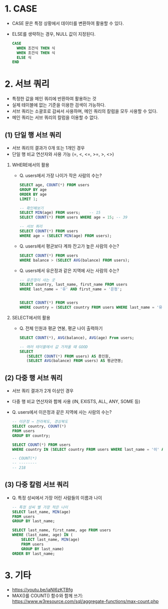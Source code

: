 # 1. CASE

- CASE 문은 특정 상황에서 데이터를 변환하여 활용할 수 있다.

- ELSE를 생략하는 경우, NULL 값이 지정된다.

  ```sql
  CASE
  	WHEN 조건식 THEN 식
  	WHEN 조건식 THEN 식
  	ELSE 식
  END
  ```



# 2. 서브 쿼리

- 특정한 값을 메인 쿼리에 반환하여 활용하는 것
- 실제 테이블에 없는 기준을 이용한 검색이 가능하다.
- 서브 쿼리는 소괄호로 감싸서 사용하며, 메인 쿼리의 칼럼을 모두 사용할 수 있다.
- 메인 쿼리는 서브 쿼리의 칼럼을 이용할 수 없다.



## (1) 단일 행 서브 쿼리

- 서브 쿼리의 결과가 0개 또는 1개인 경우
- 단일 행 비교 연산자와 사용 가능 (=, <, <=, >=, >, <>)



1. WHERE에서의 활용

   - Q. users에서 가장 나이가 작은 사람의 수는?

     ```sql
     SELECT age, COUNT(*) FROM users
     GROUP BY age
     ORDER BY age
     LIMIT 1;
     ```

     ```sql
     -- 확인해보기
     SELECT MIN(age) FROM users;	-- 15
     SELECT COUNT(*) FROM users WHERE age = 15;	-- 39
     
     -- 서브 쿼리
     SELECT COUNT(*) FROM users
     WHERE age = (SELECT MIN(age) FROM users);
     ```

   - Q. users에서 평균보다 계좌 잔고가 높은 사람의 수는?

     ```sql
     SELECT COUNT(*) FROM users
     WHERE balance > (SELECT AVG(balance) FROM users);
     ```

   - Q. users에서 유은정과 같은 지역에 사는 사람의 수는?

     ```sql
     -- 유은정이 사는 곳
     SELECT country, last_name, first_name FROM users
     WHERE last_name = '유' AND first_name = '은정';
     
     
     SELECT COUNT(*) FROM users
     WHERE country = (SELECT country FROM users WHERE last_name = '유' AND first_name = '은정');
     ```



2. SELECT에서의 활용

   - Q. 전체 인원과 평균 연봉, 평균 나이 출력하기

     ```sql
     SELECT COUNT(*), AVG(balance), AVG(age) From users;
     ```

     ```sql
     -- 여러 테이블에서 값 가져올 때 GOOD
     SELECT
     	(SELECT COUNT(*) FROM users) AS 총인원,
     	(SELECT AVG(balance) FROM users) AS 평균연봉;
     ```



## (2) 다중 행 서브 쿼리

- 서브 쿼리 결과가 2개 이상인 경우
- 다중 행 비교 연산자와 함께 사용 (IN, EXISTS, ALL, ANY, SOME 등)



- Q. users에서 이은정과 같은 지역에 사는 사람의 수는?

  ```sql
  -- 이은정 → 전라북도, 경상북도
  SELECT country, COUNT(*)
  FROM users
  GROUP BY country;
  
  SELECT COUNT(*) FROM users
  WHERE country IN (SELECT country FROM users WHERE last_name = '이' AND first_name = '은정');
  
  -- COUNT(*)
  -- --------
  -- 218
  ```



## (3) 다중 칼럼 서브 쿼리

- Q. 특정 성씨에서 가장 어린 사람들의 이름과 나이

  ```sql
  -- 특정 성씨 별 가장 적은 나이
  SELECT last_name, MIN(age)
  FROM users
  GROUP BY last_name;
  
  SELECT last_name, first_name, age FROM users
  WHERE (last_name, age) IN (
      SELECT last_name, MIN(age)
      FROM users
      GROUP BY last_name)
  ORDER BY last_name;
  ```



# 3. 기타

- https://youtu.be/iaNl6zKTBfg
- MAX()를 COUNT() 함수와 함께 쓰기: https://www.w3resource.com/sql/aggregate-functions/max-count.php